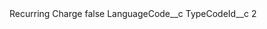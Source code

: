 <?xml version="1.0" encoding="UTF-8"?>
<CustomMetadata xmlns="http://soap.sforce.com/2006/04/metadata" xmlns:xsi="http://www.w3.org/2001/XMLSchema-instance" xmlns:xsd="http://www.w3.org/2001/XMLSchema">
    <label>Recurring Charge</label>
    <protected>false</protected>
    <values>
        <field>LanguageCode__c</field>
        <value xsi:nil="true"/>
    </values>
    <values>
        <field>TypeCodeId__c</field>
        <value xsi:type="xsd:string">2</value>
    </values>
</CustomMetadata>
